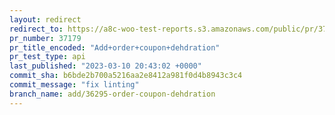 ```yaml
---
layout: redirect
redirect_to: https://a8c-woo-test-reports.s3.amazonaws.com/public/pr/37179/api/index.html
pr_number: 37179
pr_title_encoded: "Add+order+coupon+dehdration"
pr_test_type: api
last_published: "2023-03-10 20:43:02 +0000"
commit_sha: b6bde2b700a5216aa2e8412a981f0d4b8943c3c4
commit_message: "fix linting"
branch_name: add/36295-order-coupon-dehdration
---
```

